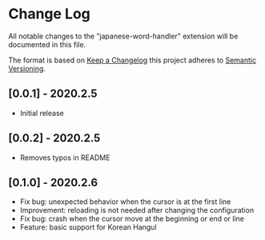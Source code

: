 # Change Log

All notable changes to the "japanese-word-handler" extension will be
documented in this file.

The format is based on
[Keep a Changelog](http://keepachangelog.com/en/1.0.0/) this project adheres
to [Semantic Versioning](http://semver.org/spec/v2.0.0.html).

## [0.0.1] - 2020.2.5
- Initial release

## [0.0.2] - 2020.2.5
- Removes typos in README

## [0.1.0] - 2020.2.6
- Fix bug: unexpected behavior when the cursor is at the first line
- Improvement: reloading is not needed after changing the configuration
- Fix bug: crash when the cursor move at the beginning or end or line
- Feature: basic support for Korean Hangul